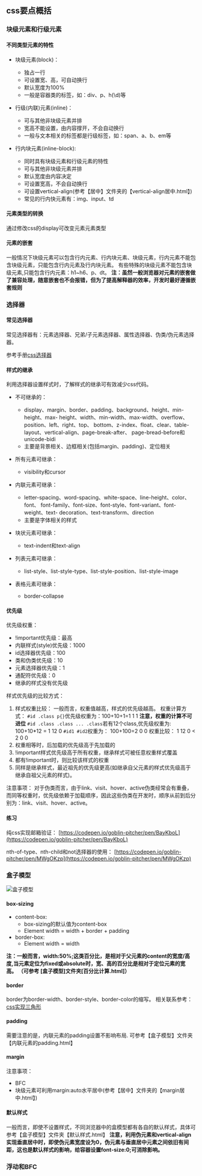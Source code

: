 ## css要点概括

### 块级元素和行级元素

#### 不同类型元素的特性

* 块级元素(block)：
	-  独占一行
	-  可设置宽、高，可自动换行
	-  默认宽度为100%
	-  一般是容器类的标签，如：div、p、h(\d)等



* 行级(内联)元素(inline)：
	- 可与其他非块级元素并排
	- 宽高不能设置，由内容撑开，不会自动换行
	- 一般与文本相关的标签都是行级标签，如：span、a、b、em等


* 行内块元素(inline-block):
	- 同时具有块级元素和行级元素的特性
	- 可与其他非块级元素并排
	- 默认宽度由内容决定
	- 可设置宽高，不会自动换行
	- 可设置vertical-align(参考【居中】文件夹的【vertical-align居中.html】)
	- 常见的行内快元素有：img、input、td

#### 元素类型的转换

通过修改css的display可改变元素元素类型

#### 元素的嵌套

一般情况下块级元素可以包含行内元素、行内块元素、块级元素，行内元素不能包含块级元素，只能包含行内元素及行内块元素。
有些特殊的块级元素不能包含块级元素,只能包含行内元素：h1~h6、p、dt。
**注：虽然一般浏览器对元素的嵌套做了兼容处理，随意嵌套也不会报错，但为了提高解释器的效率，开发时最好遵循嵌套规则**

### 选择器

#### 常见选择器

常见选择器有：元素选择器、兄弟/子元素选择器、属性选择器、伪类/伪元素选择器。

参考手册[css选择器](https://www.runoob.com/cssref/css-selectors.html)

#### 样式的继承

利用选择器设置样式时，了解样式的继承可有效减少css代码。

+ 不可继承的：
	- display、margin、border、padding、background、height、min-height、max- height、width、min-width、max-width、overflow、position、left、right、top、 bottom、z-index、float、clear、table-layout、vertical-align、page-break-after、 page-bread-before和unicode-bidi
	- 主要是背景相关、边框相关(包括margin、padding)、定位相关


+ 所有元素可继承：
	- visibility和cursor


+ 内联元素可继承：
	- letter-spacing、word-spacing、white-space、line-height、color、font、 font-family、font-size、font-style、font-variant、font-weight、text- decoration、text-transform、direction
	- 主要是字体相关的样式


+ 块状元素可继承：
	- text-indent和text-align


+ 列表元素可继承：
	- list-style、list-style-type、list-style-position、list-style-image


+ 表格元素可继承：
	- border-collapse

#### 优先级

优先级权重：
+ !important优先级：最高
+ 内联样式(style)优先级：1000
+ id选择器优先级：100
+ 类和伪类优先级：10
+ 元素选择器优先级：1
+ 通配符优先级：0
+ 继承的样式没有优先级

样式优先级的比较方式：
1. 样式权重比较：
一般而言，权重值越高，样式的优先级越高。
权重计算方式：
`#id .class p{}`优先级权重为：100+10+1=1 1 1
**注意，权重的计算不可进位**
`#id .class .class ... .class`若有12个class,优先级权重为:
100+10*12 = 1 12 0
`#id1 #id2`权重为： 100+100=2 0 0
权重比较： 1 12 0 < 2 0 0
2. 权重相等时，后加载的优先级高于先加载的 
3. !important样式优先级高于所有权重，继承样式可被任意权重样式覆盖
4. 都有!important时，则比较该样式的权重
5. 同样是继承样式，最近祖先的优先级更高(如继承自父元素的样式优先级高于继承自祖父元素的样式)。

注意事项：
对于伪类而言，由于link、visit、hover、active伪类经常会有重叠，而同等权重时，优先级依赖于加载顺序，因此这些伪类在开发时，顺序从前到后分别为：link、visit、hover、active。

#### 练习

纯css实现邮箱验证：
[https://codepen.io/goblin-pitcher/pen/BayKboL](https://codepen.io/goblin-pitcher/pen/BayKboL)

nth-of-type、nth-child和not选择器的使用：
[https://codepen.io/goblin-pitcher/pen/MWgOKzp](https://codepen.io/goblin-pitcher/pen/MWgOKzp)

### 盒子模型

![盒子模型](https://www.runoob.com/images/box-model.gif)

#### box-sizing

+ content-box:
	- box-sizing的默认值为content-box
	- Element width = width + border + padding
+ border-box:
	- Element width = width

**注：一般而言，width:50%;这类百分比，是相对于父元素的content的宽度/高度,当元素定位为fixed或absolute时，宽、高的百分比是相对于定位元素的宽高。
（可参考 [盒子模型]文件夹[百分比计算.html]）**

#### border

border为border-width、border-style、border-color的缩写。
相关联系参考：
[css实现三角形](https://codepen.io/goblin-pitcher/pen/ZEzKbWL)

#### padding

需要注意的是，内联元素的padding设置不影响布局.
可参考【盒子模型】文件夹【内联元素的padding.html】

#### margin

注意事项：
+ BFC
+ 块级元素可利用margin:auto水平居中(参考【居中】文件夹的【margin居中.html】)

#### 默认样式

一般而言，即使不设置样式，不同浏览器中的盒模型都有各自的默认样式，具体可参考【盒子模型】文件夹【默认样式.html】
**注意，利用伪元素和vertical-align实现垂直居中时，即使伪元素宽度设为0，伪元素与垂直居中元素之间依旧有间距，这也是默认样式的影响，给容器设置font-size:0;可消除影响。**

### 浮动和BFC